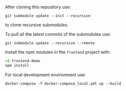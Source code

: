 After cloning this repository use:

`git submodule update --init --recursive`

to clone recursive submodules.


To pull all the latest commits of the submodules use: 

`git submodule update --recursive --remote`


Install the npm modules in the `frontend` project with:

```bash
cd frontend-demo
npm install
```


For local development environment use:

`docker-compose -f docker-compose_local.yml up --build`